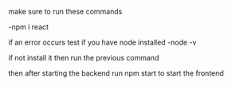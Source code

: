 make sure to run these commands 

-npm i react


if an error occurs test if you have node installed
-node -v

if not install it then run the previous command

then after starting the backend run npm start to start the frontend


